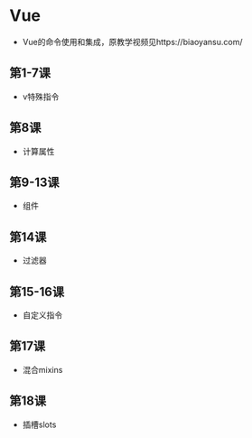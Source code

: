 # Vue
- Vue的命令使用和集成，原教学视频见https://biaoyansu.com/

## 第1-7课
- v特殊指令

## 第8课
- 计算属性

## 第9-13课
- 组件

## 第14课
- 过滤器

## 第15-16课
- 自定义指令

## 第17课
- 混合mixins

## 第18课
- 插槽slots